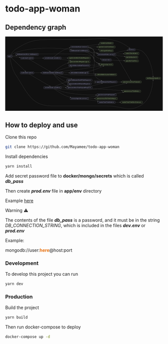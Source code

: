 # todo-app-woman

## Dependency graph

![Deps graph](https://raw.githubusercontent.com/Mayamee/todo-app-woman/main/docs/depsGraph/dependency-graph.svg)

## How to deploy and use

Clone this repo
```sh
git clone https://github.com/Mayamee/todo-app-woman
```
Install dependencies
```sh
yarn install
```
Add secret password file to **docker/mongo/secrets** which is called ***db_pass***

Then create ***prod.env*** file in **app/env** directory

Example [here](https://gist.githubusercontent.com/Mayamee/5c3668bccde12035a1226b04f146f3ff/raw/d381be326618bf9d6083c403e2f62d9862b9bd77/prod.env)

Warning ⚠️

The contents of the file ***db_pass*** is a password, and it must be in the string *DB_CONNECTION_STRING*, which is included in the files ***dev.env*** or ***prod.env***

Example:

mongodb://user:<span style="color:#e66e0b">**here**</span>@host:port

### Development
To develop this project you can run
```sh
yarn dev
```

### Production
Build the project
```sh
yarn build
```
Then run docker-compose to deploy
```sh
docker-compose up -d
```